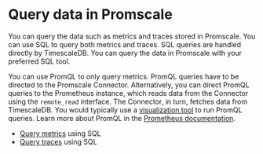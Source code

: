 # Query data in Promscale
You can query the data such as metrics and traces stored in Promscale. You can
use SQL to query both metrics and traces. SQL queries are handled directly by
TimescaleDB. You can query the data in Promscale with your preferred SQL tool.

You can use PromQL to only query metrics. PromQL queries have to be directed to
the Promscale Connector. Alternatively, you can direct PromQL queries to the
Prometheus instance, which reads data from the Connector using the `remote_read`
interface. The Connector, in turn, fetches data from TimescaleDB. You would
typically use a [visualization tool][visualize-data] to run PromQL queries.
Learn more about PromQL in the [Prometheus documentation][promql-docs].

* [Query metrics][query-metrics] using SQL
* [Query traces][query-traces] using SQL

[query-metrics]: /promscale/:currentVersion:/query-data/query-metrics/
[query-traces]: /promscale/:currentVersion:/query-data/query-traces/
[visualize-data]: /promscale/:currentVersion:/visualize-data/
[promql-docs]: https://prometheus.io/docs/prometheus/latest/querying/basics/
